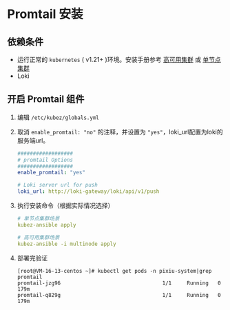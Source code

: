 #  Promtail 安装

## 依赖条件

- 运行正常的 `kubernetes` ( v1.21+ )环境。安装手册参考 [高可用集群](https://github.com/gopixiu-io/kubez-ansible/blob/master/docs/install/multinode.md) 或 [单节点集群](https://github.com/gopixiu-io/kubez-ansible/blob/master/docs/install/all-in-one.md)
- Loki

## 开启 Promtail 组件

1. 编辑 `/etc/kubez/globals.yml`

2. 取消 `enable_promtail: "no"` 的注释，并设置为 `"yes"`，loki_url配置为loki的服务端url。

   ```yaml
   ##################
   # promtail Options
   ##################
   enable_promtail: "yes"
   
   # Loki server url for push
   loki_url: http://loki-gateway/loki/api/v1/push
   ```

3. 执行安装命令（根据实际情况选择）

   ```yaml
   # 单节点集群场景
   kubez-ansible apply
   
   # 高可用集群场景
   kubez-ansible -i multinode apply
   ```

4. 部署完验证

   ```shell
   [root@VM-16-13-centos ~]# kubectl get pods -n pixiu-system|grep promtail
   promtail-jzg96                                 1/1     Running   0          179m
   promtail-q829g                                 1/1     Running   0          179m
   ```
